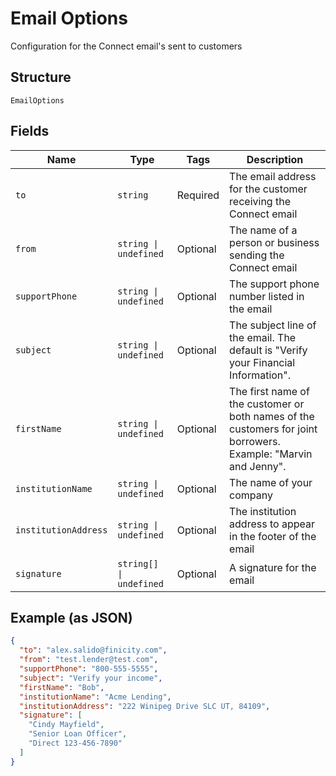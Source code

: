 
# Email Options

Configuration for the Connect email's sent to customers

## Structure

`EmailOptions`

## Fields

| Name | Type | Tags | Description |
|  --- | --- | --- | --- |
| `to` | `string` | Required | The email address for the customer receiving the Connect email |
| `from` | `string \| undefined` | Optional | The name of a person or business sending the Connect email |
| `supportPhone` | `string \| undefined` | Optional | The support phone number listed in the email |
| `subject` | `string \| undefined` | Optional | The subject line of the email. The default is "Verify your Financial Information". |
| `firstName` | `string \| undefined` | Optional | The first name of the customer or both names of the customers for joint borrowers. Example: "Marvin and Jenny". |
| `institutionName` | `string \| undefined` | Optional | The name of your company |
| `institutionAddress` | `string \| undefined` | Optional | The institution address to appear in the footer of the email |
| `signature` | `string[] \| undefined` | Optional | A signature for the email |

## Example (as JSON)

```json
{
  "to": "alex.salido@finicity.com",
  "from": "test.lender@test.com",
  "supportPhone": "800-555-5555",
  "subject": "Verify your income",
  "firstName": "Bob",
  "institutionName": "Acme Lending",
  "institutionAddress": "222 Winipeg Drive SLC UT, 84109",
  "signature": [
    "Cindy Mayfield",
    "Senior Loan Officer",
    "Direct 123-456-7890"
  ]
}
```

